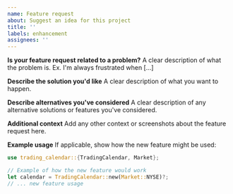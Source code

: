 ```yaml
---
name: Feature request
about: Suggest an idea for this project
title: ''
labels: enhancement
assignees: ''
---
```


**Is your feature request related to a problem?**
A clear description of what the problem is. Ex. I'm always frustrated when [...]

**Describe the solution you'd like**
A clear description of what you want to happen.

**Describe alternatives you've considered**
A clear description of any alternative solutions or features you've considered.

**Additional context**
Add any other context or screenshots about the feature request here.

**Example usage**
If applicable, show how the new feature might be used:

```rust
use trading_calendar::{TradingCalendar, Market};

// Example of how the new feature would work
let calendar = TradingCalendar::new(Market::NYSE)?;
// ... new feature usage
```
